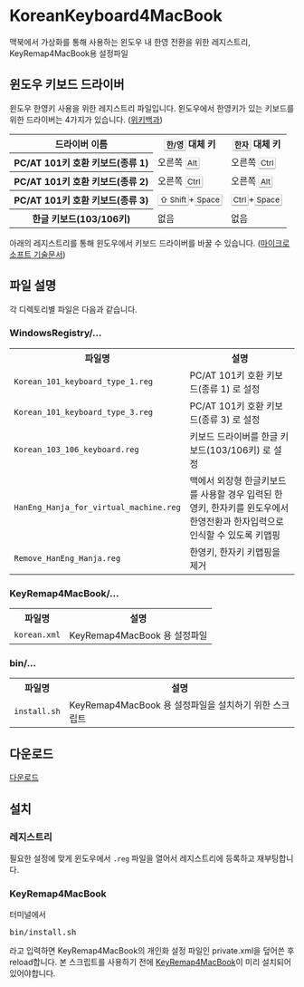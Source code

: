KoreanKeyboard4MacBook
======================

맥북에서 가상화를 통해 사용하는 윈도우 내 한영 전환을 위한 레지스트리, KeyRemap4MacBook용 설정파일

## 윈도우 키보드 드라이버
윈도우 한영키 사용을 위한 레지스트리 파일입니다. 윈도우에서 한영키가 있는 키보드를 위한 드라이버는 4가지가 있습니다. ([위키백과](http://ko.wikipedia.org/wiki/%EC%96%B8%EC%96%B4_%EC%9E%85%EB%A0%A5_%ED%82%A4))

<table class="wikitable">
<tbody><tr>
<th>드라이버 이름</th>
<th><kbd class="keyboard-key" style="border: 1px solid; border-color: #ddd #bbb #bbb #ddd; border-bottom-width: 2px; -moz-border-radius: 3px; -webkit-border-radius: 3px; border-radius: 3px; background-color: #f9f9f9; padding: 1px 3px; font-family: inherit; font-size: 0.85em; white-space: nowrap;">한/영</kbd> 대체 키</th>
<th><kbd class="keyboard-key" style="border: 1px solid; border-color: #ddd #bbb #bbb #ddd; border-bottom-width: 2px; -moz-border-radius: 3px; -webkit-border-radius: 3px; border-radius: 3px; background-color: #f9f9f9; padding: 1px 3px; font-family: inherit; font-size: 0.85em; white-space: nowrap;">한자</kbd> 대체 키</th>
</tr>
<tr>
<th>PC/AT 101키 호환 키보드(종류 1)</th>
<td>오른쪽 <kbd class="keyboard-key" style="border: 1px solid; border-color: #ddd #bbb #bbb #ddd; border-bottom-width: 2px; -moz-border-radius: 3px; -webkit-border-radius: 3px; border-radius: 3px; background-color: #f9f9f9; padding: 1px 3px; font-family: inherit; font-size: 0.85em; white-space: nowrap;">Alt</kbd></td>
<td>오른쪽 <kbd class="keyboard-key" style="border: 1px solid; border-color: #ddd #bbb #bbb #ddd; border-bottom-width: 2px; -moz-border-radius: 3px; -webkit-border-radius: 3px; border-radius: 3px; background-color: #f9f9f9; padding: 1px 3px; font-family: inherit; font-size: 0.85em; white-space: nowrap;">Ctrl</kbd></td>
</tr>
<tr>
<th>PC/AT 101키 호환 키보드(종류 2)</th>
<td>오른쪽 <kbd class="keyboard-key" style="border: 1px solid; border-color: #ddd #bbb #bbb #ddd; border-bottom-width: 2px; -moz-border-radius: 3px; -webkit-border-radius: 3px; border-radius: 3px; background-color: #f9f9f9; padding: 1px 3px; font-family: inherit; font-size: 0.85em; white-space: nowrap;">Ctrl</kbd></td>
<td>오른쪽 <kbd class="keyboard-key" style="border: 1px solid; border-color: #ddd #bbb #bbb #ddd; border-bottom-width: 2px; -moz-border-radius: 3px; -webkit-border-radius: 3px; border-radius: 3px; background-color: #f9f9f9; padding: 1px 3px; font-family: inherit; font-size: 0.85em; white-space: nowrap;">Alt</kbd></td>
</tr>
<tr>
<th>PC/AT 101키 호환 키보드(종류 3)</th>
<td><kbd class="keyboard-key" style="border: 1px solid; border-color: #ddd #bbb #bbb #ddd; border-bottom-width: 2px; -moz-border-radius: 3px; -webkit-border-radius: 3px; border-radius: 3px; background-color: #f9f9f9; padding: 1px 3px; font-family: inherit; font-size: 0.85em; white-space: nowrap;"><span class="Unicode">⇧</span> Shift</kbd>+<kbd class="keyboard-key" style="border: 1px solid; border-color: #ddd #bbb #bbb #ddd; border-bottom-width: 2px; -moz-border-radius: 3px; -webkit-border-radius: 3px; border-radius: 3px; background-color: #f9f9f9; padding: 1px 3px; font-family: inherit; font-size: 0.85em; white-space: nowrap;">Space</kbd></td>
<td><kbd class="keyboard-key" style="border: 1px solid; border-color: #ddd #bbb #bbb #ddd; border-bottom-width: 2px; -moz-border-radius: 3px; -webkit-border-radius: 3px; border-radius: 3px; background-color: #f9f9f9; padding: 1px 3px; font-family: inherit; font-size: 0.85em; white-space: nowrap;">Ctrl</kbd>+<kbd class="keyboard-key" style="border: 1px solid; border-color: #ddd #bbb #bbb #ddd; border-bottom-width: 2px; -moz-border-radius: 3px; -webkit-border-radius: 3px; border-radius: 3px; background-color: #f9f9f9; padding: 1px 3px; font-family: inherit; font-size: 0.85em; white-space: nowrap;">Space</kbd></td>
</tr>
<tr>
<th>한글 키보드(103/106키)</th>
<td>없음</td>
<td>없음</td>
</tr>
</tbody></table>


 아래의 레지스트리를 통해 윈도우에서 키보드 드라이버를 바꿀 수 있습니다. ([마이크로소프트 기술문서](http://support.microsoft.com/kb/927824/ko))

## 파일 설명
각 디렉토리별 파일은 다음과 같습니다.

### WindowsRegistry/...

<table>
	<tr>
		<th>파일명</th>
		<th>설명</th>
	</tr>
	<tr>
		<td><code>Korean_101_keyboard_type_1.reg</code></td>
		<td>PC/AT 101키 호환 키보드(종류 1) 로 설정</td>
	</tr>
	<tr>
		<td><code>Korean_101_keyboard_type_3.reg</code></td>
		<td>PC/AT 101키 호환 키보드(종류 3) 로 설정</td>
	</tr>
	<tr>
		<td><code>Korean_103_106_keyboard.reg</td>
		<td>키보드 드라이버를 한글 키보드(103/106키) 로 설정</td>
	</tr>
	<tr>
		<td><code>HanEng_Hanja_for_virtual_machine.reg</code></td>
		<td>맥에서 외장형 한글키보드를 사용할 경우 입력된 한영키, 한자키를 윈도우에서 한영전환과 한자입력으로 인식할 수 있도록 키맵핑</td>
	</tr>
	<tr>
		<td><code>Remove_HanEng_Hanja.reg</code></td>
		<td>한영키, 한자키 키맵핑을 제거</td>
	</tr>
</table>


### KeyRemap4MacBook/...
<table>
	<tr>
		<th>파일명</th>
		<th>설명</th>
	</tr>
	<tr>
		<td><code>korean.xml</code></td>
		<td>KeyRemap4MacBook 용 설정파일</td>
	</tr>
</table>

### bin/...
<table>
	<tr>
		<th>파일명</th>
		<th>설명</th>
	</tr>
	<tr>
		<td><code>install.sh</code></td>
		<td>KeyRemap4MacBook 용 설정파일을 설치하기 위한 스크립트</td>
	</tr>
</table>

## 다운로드
[다운로드](https://github.com/niceview/KoreanKeyboard4macbook/archive/master.zip)

## 설치

### 레지스트리
필요한 설정에 맞게 윈도우에서 <code>.reg</code> 파일을 열어서 레지스트리에 등록하고 재부팅합니다.

### KeyRemap4MacBook
터미널에서 
<pre>bin/install.sh</pre>
라고 입력하면 KeyRemap4MacBook의 개인화 설정 파일인 private.xml을 덮어쓴 후 reload합니다.
본 스크립트를 사용하기 전에 [KeyRemap4MacBook](http://pqrs.org/macosx/keyremap4macbook/)이 미리 설치되어있어야합니다.


